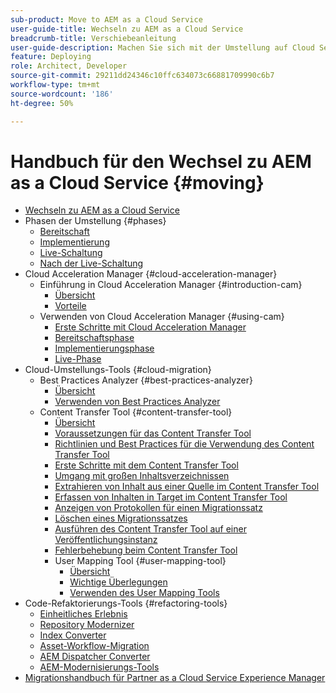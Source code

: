 ```yaml
---
sub-product: Move to AEM as a Cloud Service
user-guide-title: Wechseln zu AEM as a Cloud Service
breadcrumb-title: Verschiebeanleitung
user-guide-description: Machen Sie sich mit der Umstellung auf Cloud Service vertraut.
feature: Deploying
role: Architect, Developer
source-git-commit: 29211dd24346c10ffc634073c66881709990c6b7
workflow-type: tm+mt
source-wordcount: '186'
ht-degree: 50%

---
```



# Handbuch für den Wechsel zu AEM as a Cloud Service {#moving}

+ [Wechseln zu AEM as a Cloud Service](/help/move-to-cloud-service/home.md)
+ Phasen der Umstellung {#phases}
   + [Bereitschaft](/help/move-to-cloud-service/migration-readiness.md)
   + [Implementierung](/help/move-to-cloud-service/migration-implementation.md)
   + [Live-Schaltung](/help/move-to-cloud-service/migration-go-live.md)
   + [Nach der Live-Schaltung](/help/move-to-cloud-service/migration-post-go-live.md)
+ Cloud Acceleration Manager {#cloud-acceleration-manager}
   + Einführung in Cloud Acceleration Manager {#introduction-cam}
      + [Übersicht](/help/move-to-cloud-service/cloud-acceleration-manager/introduction/overview-cam.md)
      + [Vorteile](/help/move-to-cloud-service/cloud-acceleration-manager/introduction/benefits-cam.md)
   + Verwenden von Cloud Acceleration Manager {#using-cam}
      + [Erste Schritte mit Cloud Acceleration Manager](/help/move-to-cloud-service/cloud-acceleration-manager/using-cam/getting-started-cam.md)
      + [Bereitschaftsphase](/help/move-to-cloud-service/cloud-acceleration-manager/using-cam/cam-readiness-phase.md)
      + [Implementierungsphase](/help/move-to-cloud-service/cloud-acceleration-manager/using-cam/cam-implementation-phase.md)
      + [Live-Phase](/help/move-to-cloud-service/cloud-acceleration-manager/using-cam/cam-golive-phase.md)
+ Cloud-Umstellungs-Tools {#cloud-migration}
   + Best Practices Analyzer {#best-practices-analyzer}
      + [Übersicht](/help/move-to-cloud-service/best-practices-analyzer/overview-best-practices-analyzer.md)
      + [Verwenden von Best Practices Analyzer](/help/move-to-cloud-service/best-practices-analyzer/using-best-practices-analyzer.md)
   + Content Transfer Tool {#content-transfer-tool}
      + [Übersicht](/help/move-to-cloud-service/content-transfer-tool/using-content-transfer-tool/overview-content-transfer-tool.md)
      + [Voraussetzungen für das Content Transfer Tool](/help/move-to-cloud-service/content-transfer-tool/using-content-transfer-tool/prerequisites-content-transfer-tool.md)
      + [Richtlinien und Best Practices für die Verwendung des Content Transfer Tool](/help/move-to-cloud-service/content-transfer-tool/using-content-transfer-tool/guidelines-best-practices-content-transfer-tool.md)
      + [Erste Schritte mit dem Content Transfer Tool](/help/move-to-cloud-service/content-transfer-tool/using-content-transfer-tool/getting-started-content-transfer-tool.md)
      + [Umgang mit großen Inhaltsverzeichnissen](/help/move-to-cloud-service/content-transfer-tool/using-content-transfer-tool/handling-large-content-repositories.md)
      + [Extrahieren von Inhalt aus einer Quelle im Content Transfer Tool](/help/move-to-cloud-service/content-transfer-tool/using-content-transfer-tool/extracting-content.md)
      + [Erfassen von Inhalten in Target im Content Transfer Tool](/help/move-to-cloud-service/content-transfer-tool/using-content-transfer-tool/ingesting-content.md)
      + [Anzeigen von Protokollen für einen Migrationssatz](/help/move-to-cloud-service/content-transfer-tool/using-content-transfer-tool/viewing-logs.md)
      + [Löschen eines Migrationssatzes](/help/move-to-cloud-service/content-transfer-tool/using-content-transfer-tool/deleting-migrationset.md)
      + [Ausführen des Content Transfer Tool auf einer Veröffentlichungsinstanz](/help/move-to-cloud-service/content-transfer-tool/using-content-transfer-tool/running-content-transfer-tool-publish-instance.md)
      + [Fehlerbehebung beim Content Transfer Tool](/help/move-to-cloud-service/content-transfer-tool/using-content-transfer-tool/troubleshooting-content-transfer-tool.md)
      + User Mapping Tool {#user-mapping-tool}
         + [Übersicht](/help/move-to-cloud-service/content-transfer-tool/user-mapping-tool/overview-user-mapping-tool.md)
         + [Wichtige Überlegungen](/help/move-to-cloud-service/content-transfer-tool/user-mapping-tool/considerations-user-mapping-tool.md)
         + [Verwenden des User Mapping Tools](/help/move-to-cloud-service/content-transfer-tool/user-mapping-tool/using-user-mapping-tool.md)
+ Code-Refaktorierungs-Tools {#refactoring-tools}
   + [Einheitliches Erlebnis](/help/move-to-cloud-service/unified-experience.md)
   + [Repository Modernizer](/help/move-to-cloud-service/refactoring-tools/repo-modernizer.md)
   + [Index Converter](/help/move-to-cloud-service/refactoring-tools/index-converter.md)
   + [Asset-Workflow-Migration](/help/move-to-cloud-service/moving-to-aem-assets/asset-workflow-migration-tool.md)
   + [AEM Dispatcher Converter](/help/move-to-cloud-service/refactoring-tools/dispatcher-transformation-utility-tools.md)
   + [AEM-Modernisierungs-Tools](/help/move-to-cloud-service/refactoring-tools/aem-modernization-tools.md)
+ [Migrationshandbuch für Partner as a Cloud Service Experience Manager](/help/move-to-cloud-service/getting-started.md)
